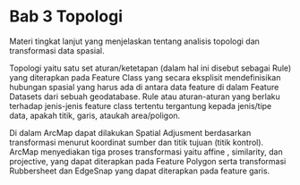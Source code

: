 # Bab 3 Topologi

Materi tingkat lanjut yang menjelaskan tentang analisis topologi dan transformasi data spasial.

Topologi yaitu satu set aturan/ketetapan \(dalam hal ini disebut sebagai Rule\) yang diterapkan pada Feature Class yang secara eksplisit mendefinisikan hubungan spasial yang harus ada di antara data feature di dalam Feature Datasets dari sebuah geodatabase. Rule atau aturan-aturan yang berlaku terhadap jenis-jenis feature class tertentu tergantung kepada jenis/tipe data, apakah titik, garis, ataukah area/poligon.

Di dalam ArcMap dapat dilakukan Spatial Adjusment berdasarkan transformasi menurut koordinat sumber dan titik tujuan \(titik kontrol\). ArcMap menyediakan tiga proses transformasi yaitu affine , similarity, dan projective, yang dapat diterapkan pada Feature Polygon serta transformasi Rubbersheet dan EdgeSnap yang dapat diterapkan pada feature garis.

